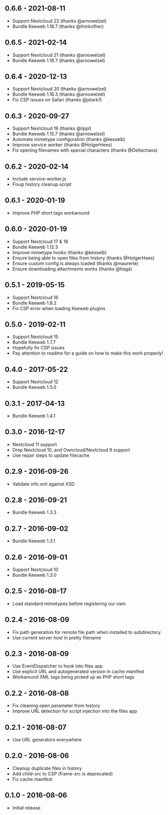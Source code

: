 ## 0.6.6 - 2021-08-11
- Support Nextcloud 22 (thanks @arnowelzel)
- Bundle Keeweb 1.18.7 (thanks @thinkofher)

## 0.6.5 - 2021-02-14
- Support Nextcloud 21 (thanks @arnowelzel)
- Bundle Keeweb 1.16.7 (thanks @arnowelzel)

## 0.6.4 - 2020-12-13
- Support Nextcloud 20 (thanks @arnowelzel)
- Bundle Keeweb 1.16.3 (thanks @arnowelzel)
- Fix CSP issues on Safari (thanks @jstark1)

## 0.6.3 - 2020-09-27
- Support Nextcloud 19 (thanks @lippl)
- Bundle Keeweb 1.15.7 (thanks @arnowelzel)
- Automate mimetype configuration (thanks @kesselb)
- Improve service worker (thanks @HolgerHees)
- Fix opening filenames with special characters (thanks @Deltachaos)

## 0.6.2 - 2020-02-14
- Include service-worker.js
- Fixup history cleanup script

## 0.6.1 - 2020-01-19
- Improve PHP short tags workaround

## 0.6.0 - 2020-01-19
- Support Nextcloud 17 & 18
- Bundle Keeweb 1.12.3
- Improve mimetype hooks (thanks @kesselb)
- Ensure being able to open files from history (thanks @HolgerHees)
- Ensure custom config is always loaded (thanks @maurerle)
- Ensure downloading attachments works (thanks @tiaga)

## 0.5.1 - 2019-05-15
- Support Nextcloud 16
- Bundle Keeweb 1.8.2
- Fix CSP error when loading Keeweb plugins

## 0.5.0 - 2019-02-11
- Support Nextcloud 15
- Bundle Keeweb 1.7.7
- Hopefully fix CSP issues
- Pay attention to readme for a guide on how to make this work properly!

## 0.4.0 - 2017-05-22
- Support Nextcloud 12
- Bundle Keeweb 1.5.0

## 0.3.1 - 2017-04-13
- Bundle Keeweb 1.4.1

## 0.3.0 - 2016-12-17
- Nextcloud 11 support
- Drop Nextcloud 10, and Owncloud/Nextcloud 9 support
- Use repair steps to update filecache

## 0.2.9 - 2016-09-26
- Validate info.xml against XSD

## 0.2.8 - 2016-09-21
- Bundle Keeweb 1.3.3

## 0.2.7 - 2016-09-02
- Bundle Keeweb 1.3.1

## 0.2.6 - 2016-09-01
- Support Nextcloud 10
- Bundle Keeweb 1.3.0

## 0.2.5 - 2016-08-17
- Load standard mimetypes before registering our own.

## 0.2.4 - 2016-08-09
- Fix path generation for remote file path when installed to subdirectory.
- Use current server host in pretty filename

## 0.2.3 - 2016-08-09
- Use EventDispatcher to hook into files app
- Use explicit URL and autogenerated version in cache manifest
- Workaround XML tags being picked up as PHP short tags

## 0.2.2 - 2016-08-08
- Fix cleaning open parameter from history
- Improve URL detection for script injection into the files app

## 0.2.1 - 2016-08-07
- Use URL generators everywhere

## 0.2.0 - 2016-08-06
- Cleanup duplicate files in history
- Add child-src to CSP (frame-src is deprecated)
- Fix cache manifest

## 0.1.0 - 2016-08-06
- Initial release
